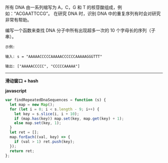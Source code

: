 所有 DNA 由一系列缩写为 A，C，G 和 T 的核苷酸组成，例如：“ACGAATTCCG”。
在研究 DNA 时，识别 DNA 中的重复序列有时会对研究非常有帮助。

编写一个函数来查找 DNA 分子中所有出现超多一次的 10 个字母长的序列（子串）。

```
示例:

输入: s = "AAAAACCCCCAAAAACCCCCCAAAAAGGGTTT"

输出: ["AAAAACCCCC", "CCCCCAAAAA"]
```

---

**滑动窗口 + hash**

**javascript**

```javascript
var findRepeatedDnaSequences = function (s) {
  let map = new Map();
  for (let i = 0; i < s.length - 9; i++) {
    let key = s.slice(i, i + 10);
    if (map.has(key)) map.set(key, map.get(key) + 1);
    else map.set(key, 1);
  }
  let ret = [];
  map.forEach((val, key) => {
    if (val > 1) ret.push(key);
  });
  return ret;
};
```
